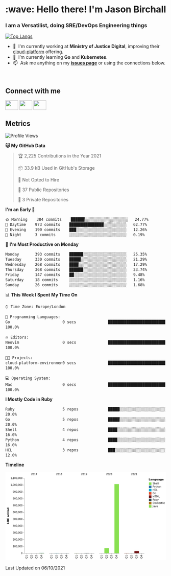 <h1 align="left" id="jason-title">:wave: Hello there! I'm Jason Birchall</h1>
<h3 align="left">I am a Versatilist, doing SRE/DevOps Engineering things</h3>

[![Top Langs](https://github-readme-stats.vercel.app/api?username=jasonBirchall&show_icons=true&count_private=true&include_all_commits=true&theme=gruvbox)](https://github.com/anuraghazra/github-readme-stats)

- :office: &nbsp;I'm currently working at **Ministry of Justice Digital**, improving their [cloud-platform](https://github.com/ministryofjustice/cloud-platform) offering.
- :seedling: &nbsp;I’m currently learning **Go** and **Kubernetes**.
- :mailbox: &nbsp;Ask me anything on my **[issues page]** or using the connections below.


<br>

<h2>Connect with me</h2>
<p>
<a href="https://twitter.com/jsonBirchall" target="blank"><img align="center" src="https://cdn.jsdelivr.net/npm/simple-icons@3.0.1/icons/twitter.svg" alt="" height="30" width="40" /></a>
<a href="https://keybase.io/json0" target="blank"><img align="center" src="https://cdn.jsdelivr.net/npm/simple-icons@3.0.1/icons/keybase.svg" alt="" height="30" width="40" /></a>
<a href="https://www.reddit.com/user/kakorate" target="blank"><img align="center" src="https://cdn.jsdelivr.net/npm/simple-icons@3.0.1/icons/reddit.svg" alt="" height="30" width="40" /></a>
</p>

<h2>Metrics</h2>

<!--START_SECTION:waka-->
![Profile Views](http://img.shields.io/badge/Profile%20Views-0-blue)

**🐱 My GitHub Data** 

> 🏆 2,225 Contributions in the Year 2021
 > 
> 📦 33.9 kB Used in GitHub's Storage 
 > 
> 🚫 Not Opted to Hire
 > 
> 📜 37 Public Repositories 
 > 
> 🔑 3 Private Repositories  
 > 
**I'm an Early 🐤** 

```text
🌞 Morning    384 commits    ██████░░░░░░░░░░░░░░░░░░░   24.77% 
🌆 Daytime    973 commits    ███████████████░░░░░░░░░░   62.77% 
🌃 Evening    190 commits    ███░░░░░░░░░░░░░░░░░░░░░░   12.26% 
🌙 Night      3 commits      ░░░░░░░░░░░░░░░░░░░░░░░░░   0.19%

```
📅 **I'm Most Productive on Monday** 

```text
Monday       393 commits    ██████░░░░░░░░░░░░░░░░░░░   25.35% 
Tuesday      330 commits    █████░░░░░░░░░░░░░░░░░░░░   21.29% 
Wednesday    268 commits    ████░░░░░░░░░░░░░░░░░░░░░   17.29% 
Thursday     368 commits    ██████░░░░░░░░░░░░░░░░░░░   23.74% 
Friday       147 commits    ██░░░░░░░░░░░░░░░░░░░░░░░   9.48% 
Saturday     18 commits     ░░░░░░░░░░░░░░░░░░░░░░░░░   1.16% 
Sunday       26 commits     ░░░░░░░░░░░░░░░░░░░░░░░░░   1.68%

```


📊 **This Week I Spent My Time On** 

```text
⌚︎ Time Zone: Europe/London

💬 Programming Languages: 
Go                       0 secs              █████████████████████████   100.0%

🔥 Editors: 
Neovim                   0 secs              █████████████████████████   100.0%

🐱‍💻 Projects: 
cloud-platform-environmen0 secs              █████████████████████████   100.0%

💻 Operating System: 
Mac                      0 secs              █████████████████████████   100.0%

```

**I Mostly Code in Ruby** 

```text
Ruby                     5 repos             █████░░░░░░░░░░░░░░░░░░░░   20.0% 
Go                       5 repos             █████░░░░░░░░░░░░░░░░░░░░   20.0% 
Shell                    4 repos             ████░░░░░░░░░░░░░░░░░░░░░   16.0% 
Python                   4 repos             ████░░░░░░░░░░░░░░░░░░░░░   16.0% 
HCL                      3 repos             ███░░░░░░░░░░░░░░░░░░░░░░   12.0%

```


**Timeline**

![Chart not found](https://raw.githubusercontent.com/jasonBirchall/jasonBirchall/main/charts/bar_graph.png) 


 Last Updated on 06/10/2021
<!--END_SECTION:waka-->

<!-- links -->

[issues page]: https://github.com/jasonBirchall/jasonBirchall/issues "jasonBirchall/issues"
